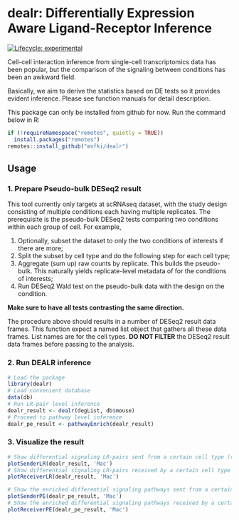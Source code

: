 # dealr: Differentially Expression Aware Ligand-Receptor Inference

<!-- badges: start -->
[![Lifecycle: experimental](https://img.shields.io/badge/lifecycle-experimental-orange.svg)](https://lifecycle.r-lib.org/articles/stages.html#experimental)
<!-- badges: end -->

Cell-cell interaction inference from single-cell transcriptomics data has been popular, but the comparison of the signaling between conditions has been an awkward field. 

Basically, we aim to derive the statistics based on DE tests so it provides evident inference. Please see function manuals for detail description.

This package can only be installed from github for now. Run the command below in R:

```r
if (!requireNamespace("remotes", quietly = TRUE)) 
  install.packages("remotes")
remotes::install_github("mvfki/dealr")
```

## Usage

### 1. Prepare Pseudo-bulk DESeq2 result

This tool currently only targets at scRNAseq dataset, with the study design 
consisting of multiple conditions each having multiple replicates. The 
prerequisite is the pseudo-bulk DESeq2 tests comparing two conditions within 
each group of cell. For example,

1. Optionally, subset the dataset to only the two conditions of interests if 
there are more;
2. Split the subset by cell type and do the following step for each cell type;
3. Aggregate (sum up) raw counts by replicate. This builds the pseudo-bulk. This 
naturally yields replicate-level metadata of for the conditions of interests;
4. Run DESeq2 Wald test on the pseudo-bulk data with the design on the condition.

**Make sure to have all tests contrasting the same direction.**

The procedure above should results in a number of DESeq2 result data frames. 
This function expect a named list object that gathers all these data frames. 
List names are for the cell types. **DO NOT FILTER** the DESeq2 result data 
frames before passing to the analysis.

### 2. Run DEALR inference

```r
# Load the package
library(dealr)
# Load convenient database
data(db)
# Run LR-pair level inference
dealr_result <- dealr(degList, db$mouse)
# Proceed to pathway level inference
dealr_pe_result <- pathwayEnrich(dealr_result)
```

### 3. Visualize the result

```r
# Show differential signaling LR-pairs sent from a certain cell type (received by all possible cell types)
plotSenderLR(dealr_result, 'Mac')
# Show differential signaling LR-pairs received by a certain cell type (sent from all possible cell types)
plotReceiverLR(dealr_result, 'Mac')

# Show the enriched differential signaling pathways sent from a certain cell type (received by all possible cell types)
plotSenderPE(dealr_pe_result, 'Mac')
# Show the enriched differential signaling pathways received by a certain cell type (sent from all possible cell types)
plotReceiverPE(dealr_pe_result, 'Mac')
```
